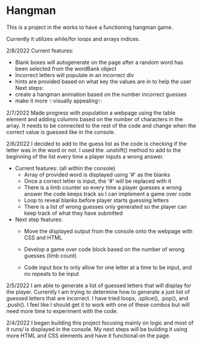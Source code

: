 # Hangman

This is a project in the works to have a functioning hangman game.

Currently it utilizes while/for loops and arrays indices.

2/8/2022
Current features:
- Blank boxes will autogenerate on the page after a random word has been selected from the wordBank object
- Incorrect letters will populate in an incorrect div
- hints are provided based on what key the values are in to help the user
Next steps:
- create a hangman animation based on the number incorrect guesses
- make it more ✨visually appealing✨

2/7/2022
Made progress with population a webpage using the table element and adding columns based on the number of characters in the array. It needs to be connected to the rest of the code and change when the correct value is guessed like in the console.

2/6/2022
I decided to add to the guess list as the code is checking if the letter was in the word or not. I used the .unshift() method to add to the beginning of the list every time a player inputs a wrong answer.
- Current features: (all within the console)
  - Array of provided word is displayed using '#' as the blanks
  - Once a correct letter is input, the '#' will be replaced with it
  - There is a limb counter so every time a player guesses a wrong answer the code keeps track so I can implement a game       over code
  - Loop to reveal blanks before player starts guessing letters
  - There is a list of wrong guesses only generated so the player can keep track of what they have submitted
- Next step features:
  - Move the displayed output from the console onto the webpage with CSS and HTML

  - Develop a game over code block based on the number of wrong guesses (limb count)
  - Code input box to only allow for one letter at a time to be input, and no repeats to be input

2/5/2022
I am able to generate a list of guessed letters that will display for the player. Currently I am trying to determine how to generate a just list of guessed letters that are incorrect. I have tried loops, .splice(), .pop(), and .push(). I feel like I should get it to work with one of these combos but will need more time to experiment with the code.

2/4/2022
I began building this project focusing mainly on logic and most of it runs/ is displayed in the console.
My next steps will be building it using more HTML and CSS elements and have it functional on the page.
